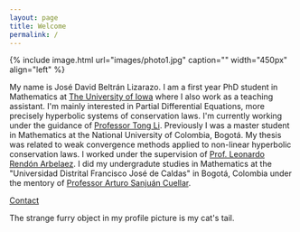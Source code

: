 ```yaml
---
layout: page
title: Welcome
permalink: /
---
```

{% include image.html url="images/photo1.jpg" caption="" width="450px" align="left" %}

My name is José David Beltrán Lizarazo. 
I am a first year PhD student in Mathematics at [The University of Iowa](https://math.uiowa.edu/) where I also work as a teaching assistant. I'm mainly interested in Partial Differential Equations, more precisely hyperbolic systems of conservation laws. I'm currently working under the guidance of [Professor Tong Li](http://homepage.divms.uiowa.edu/~tli/). Previously I was a master student in Mathematics at the National University of Colombia, Bogotá. 
My thesis was related to weak convergence methods applied to non-linear hyperbolic conservation laws. I worked under the supervision of [Prof. Leonardo Rendón Arbelaez](https://scholar.google.com/citations?user=5U0ZQxcAAAAJ&hl=es). 
I did my undergradute studies in Mathematics at the "Universidad Distrital Francisco José de Caldas" in Bogotá, Colombia under the mentory of [Professor Arturo Sanjuán Cuellar](https://comunidad.udistrital.edu.co/arturosanjuan/). 


[Contact](/contact/)


The strange furry object in my profile picture is my cat's tail.
